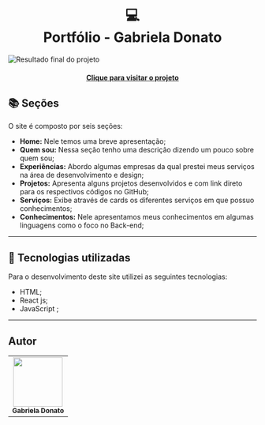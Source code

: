 <h1 align="center">
  💻<br>Portfólio - Gabriela Donato
</h1>

![Resultado final do projeto]()

<h4 align="center"><a href="">Clique para visitar o projeto</a></h4>

## 📚 Seções

O site é composto por seis seções:

- **Home:** Nele temos uma breve apresentação;
- **Quem sou:** Nessa seção tenho uma descrição dizendo um pouco sobre quem sou;
- **Experiências:** Abordo algumas empresas da qual prestei meus serviços na área de desenvolvimento e design;
- **Projetos:** Apresenta alguns projetos desenvolvidos e com link direto para os respectivos códigos no GitHub;
- **Serviços:** Exibe através de cards os diferentes serviços em que possuo conhecimentos;
- **Conhecimentos:** Nele apresentamos meus conhecimentos em algumas linguagens como o foco no Back-end;

---

## 💼 Tecnologias utilizadas

Para o desenvolvimento deste site utilizei as seguintes tecnologias:

- HTML;
- React js;
- JavaScript ;

---

<h2> Autor</h2>

<table>
  <tr>
    <td align="center">
      <a href="https://github.com/GabsDonato">
        <img src="" width="100px;" alt=""/><br>
        <sub>
          <b>Gabriela Donato</b>
        </sub>
      </a>
    </td>
  </tr>
</table>
